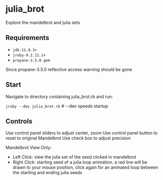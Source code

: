 # julia_brot

Explore the mandelbrot and julia sets

## Requirements

- `jdk-11.0.3+`
- `jruby-9.2.11.1+`
- `propane-3.5.0 gem`

Since propane-3.5.0 reflective access warning should be gone

## Start

Navigate to directory containing julia_brot.rb and run:

`jruby --dev julia_brot.rb` # --dev speeds startup

## Controls

Use control panel sliders to adjust center, zoom
Use control panel button to reset to original Mandelbrot
Use check box to adjust precision

Mandelbrot View Only:
- Left Click: view the julia set of the seed clicked in mandelbrot
- Right Click: starting seed of a julia loop animation. a red line will be drawn to your mouse position, click again for an animated loop between the starting and ending julia seeds
